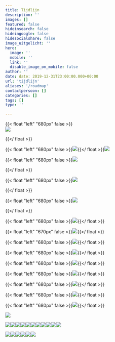 ```yaml
---
title: Tijdlijn
description: ''
images: []
featured: false
hideinsearch: false
hideingoogle: false
hidesocialshare: false
image_uitgelicht: ''
hero:
  image: ''
  mobile: ''
  link: ''
  disable_image_on_mobile: false
author: ''
date: date: 2019-12-31T23:00:00.000+00:00
url: 'tijdlijn'
aliases: '/roadmap'
contactpersoon: []
categories: []
tags: []
type: ''

---
```

{{< float "left" "680px" false >}}  
![](https://res.cloudinary.com/callvoip/image/upload/v1577777786/JAN_-_Vamos_niong2.png)

{{</ float >}}

{{< float "left" "680px" false >}}[![](https://res.cloudinary.com/callvoip/image/upload/v1577777809/JAN_-_CTI_l2tzxu.png)](https://www.callvoip.nl/voip-cti-koppelen-dat-het-een-lieve-lust-is/ "cti"){{</ float >}}[![](https://res.cloudinary.com/callvoip/image/upload/v1577777953/FEB_-_audio_yvngyn.png)](https://www.callvoip.nl/simmpl-app-uitgelicht-geluid/ "meldteksten")

{{< float "left" "680px" false >}}![](https://res.cloudinary.com/callvoip/image/upload/v1577777972/MRT_-_click_to_dial_gpvitp.png)

{{</ float >}}

{{< float "left" "680px" false >}}![](https://res.cloudinary.com/callvoip/image/upload/v1577777994/MRT_-_Qaller_update_u2b5yc.png)

{{</ float >}}

{{< float "left" "680px" false >}}![](https://res.cloudinary.com/callvoip/image/upload/v1577778188/MRT_-_geuzenet_qaa7wf.png)

{{</ float >}}

{{< float "left" "680px" false >}}[![](https://res.cloudinary.com/callvoip/image/upload/v1577778207/MRT_-_Noordz_yscrpq.png)](https://www.noordz.nl/2019/03/12/branded-we-maken-telefonie-leuk-en-gemakkelijk "Noordz"){{</ float >}}

{{< float "left" "670px" false >}}[![](https://res.cloudinary.com/callvoip/image/upload/v1577778222/APR_-_vamos_2.0_q3eosb.png)](https://mailchi.mp/callvoip/simmpl-april19 "Vamos 2.0"){{</ float >}}

{{< float "left" "680px" false >}}[![](https://res.cloudinary.com/callvoip/image/upload/v1577778232/APR_-_1000_giswbe.png)](https://www.callvoip.nl/click-to-dial-van-nummer-naar-slimme-toepassingen/ "Click-to-Dial"){{</ float >}}

{{< float "left" "680px" false >}}[![](https://res.cloudinary.com/callvoip/image/upload/v1577778254/MEI_-_Dion_ymlaix.png)](https://mailchi.mp/callvoip/simmpl-mei19 "Dion"){{</ float >}}

{{< float "left" "680px" false >}}[![](https://res.cloudinary.com/callvoip/image/upload/v1577778274/JUL_-_Feature_Update_jvnqmf.png)](https://www.simmpl.nl/downloads/Simmpl_feature-update_juli-2019.pdf "UC update"){{</ float >}}

{{< float "left" "680px" false >}}[![](https://res.cloudinary.com/callvoip/image/upload/v1577778307/JUL_-_Bereikbaarheidsmonitore_ahja7c.png)](https://mailchi.mp/callvoip/simmpl-juli19-bereikbaarheid "Bereikbaarheidsmonitor"){{</ float >}}

{{< float "left" "680px" false >}}![](https://res.cloudinary.com/callvoip/image/upload/v1577778324/JUL_-_Multiple_Called_ID_dmgjse.png){{</ float >}}

{{< float "left" "680px" false >}}![](https://res.cloudinary.com/callvoip/image/upload/v1577778338/JUL_-_Update_doorverbinden_ykzfpk.png){{</ float >}}

{{< float "left" "680px" false >}}![](https://res.cloudinary.com/callvoip/image/upload/v1577778350/JUL_Panasonic-certificering_fhwgde.png){{</ float >}}

![](https://res.cloudinary.com/callvoip/image/upload/v1577778360/JUL_-_Tim_v_d_Horst_frllsx.png)

![](https://res.cloudinary.com/callvoip/image/upload/v1577778374/AUG_-_Nieuw_Callvoip_logo_p3lau2.png)[![](https://res.cloudinary.com/callvoip/image/upload/v1577778387/AUG_-_Nieuwe_Website_tdujxs.png)](https://mailchi.mp/callvoip/sep19-nieuwewebsite "Nieuwe website")![](https://res.cloudinary.com/callvoip/image/upload/v1577778399/SEP_-_KPN_ISDN_Stopt_ledlmu.png)![](https://res.cloudinary.com/callvoip/image/upload/v1577778410/SEP_-_Roy_Liezen_qhh40g.png)[![](https://res.cloudinary.com/callvoip/image/upload/v1577778467/SEP_-_Qaller_3.0_khc8ty.png)](https://mailchi.mp/callvoip/sep19-nieuweqaller_callvoipdsl "Qaller 3.0")![](https://res.cloudinary.com/callvoip/image/upload/v1577778485/OKT_-_Tim_2.0_vlnjb3.png)![](https://res.cloudinary.com/callvoip/image/upload/v1577778501/NOV_-_Billboard_yodzkj.png)[![](https://res.cloudinary.com/callvoip/image/upload/v1577778513/NOV_-_Promotiedagen_b6cov8.png)](https://www.callvoip.nl/bezoek-ons-tijdens-de-promotiedagen2019/ "Promotiedagen")![](https://res.cloudinary.com/callvoip/image/upload/v1577778523/NOV_-_Forum_pey5nl.png)[![](https://res.cloudinary.com/callvoip/image/upload/v1577778539/DEC_-_5_mythen_oddbvk.png)](https://www.callvoip.nl/5-mythen-over-voip/ "5 Mythen over VoIP")[![](https://res.cloudinary.com/callvoip/image/upload/v1577778552/DEC_-_Kerst_imcyht.png)](https://www.callvoip.nl/kerst-klant-verhaal-2019/ "Kerstverhaal")

![](https://res.cloudinary.com/callvoip/image/upload/v1577781063/2020_pkajd2.png)![](https://res.cloudinary.com/callvoip/image/upload/v1577778581/2020_-_SIP_Trunk_nkimxv.png)![](https://res.cloudinary.com/callvoip/image/upload/v1577778590/2020_-_waiting_position_ygmsit.png)![](https://res.cloudinary.com/callvoip/image/upload/v1577778604/2020_-_Provisioning_uc3ygd.png)![](https://res.cloudinary.com/callvoip/image/upload/v1577778616/2020_-_call_in_UC_q9jz9b.png)![](https://res.cloudinary.com/callvoip/image/upload/v1577778624/2020_-_2FA_cn4rby.png)
